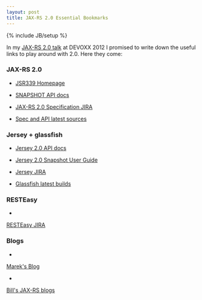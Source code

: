 ```yaml
---
layout: post
title: JAX-RS 2.0 Essential Bookmarks
---
```

{% include JB/setup %}

In my [JAX-RS 2.0 talk](http://www.slideshare.net/algermissen/jaxrs-20-new-features) at DEVOXX 2012 I promised to write down the useful links to play around with 2.0. Here they come:



### JAX-RS 2.0






	
  * [JSR339 Homepage](http://www.jcp.org/en/jsr/detail?id=339`)


	
  * [SNAPSHOT API docs](http://jax-rs-spec.java.net/nonav/2.0-SNAPSHOT/apidocs/)


	
  * [JAX-RS 2.0 Specification JIRA](http://java.net/jira/browse/JAX_RS_SPEC)


	
  * [Spec and API latest sources](http://java.net/projects/jax-rs-spec/sources/git/show)






### Jersey + glassfish






	
  * [Jersey 2.0 API docs](http://jersey.java.net/nonav/apidocs/snapshot/jersey/)


        
  * [Jersey 2.0 Snapshot User Guide](http://jersey.java.net/nonav/documentation/snapshot/index.html)



	
  * [Jersey JIRA](http://java.net/jira/browse/JERSEY/)



	
  * [Glassfish latest builds](http://dlc.sun.com.edgesuite.net/glassfish/4.0/promoted/)





### RESTEasy






  * 
[RESTEasy JIRA](https://issues.jboss.org/browse/RESTEASY)






### Blogs






  * 
[Marek's Blog](http://marek.potociar.net)



  * 
[Bill's JAX-RS blogs](http://bill.burkecentral.com/category/jax-rs/)



